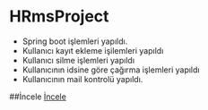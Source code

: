 # HRmsProject

* Spring boot işlemleri yapıldı.
* Kullanıcı kayıt ekleme işilemleri yapıldı
* Kullanıcı silme işlemleri yapıldı
* Kullanıcının idsine göre çağırma işlemleri yapıldı
* Kullanıcının mail kontrolü yapıldı.

##İncele [İncele](https://github.com/SalimBerk/HRmsProject/tree/main/hrms/src/main/java/kodlamaio/hrms)
